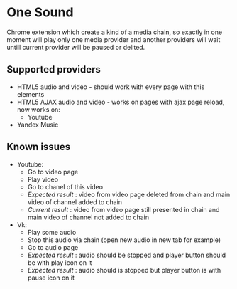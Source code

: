 # One Sound

Chrome extension which create a kind of a media chain, so exactly in one moment will play only one media provider and another providers will wait untill current provider will be paused or delited.

## Supported providers
- HTML5 audio and video - should work with every page with this elements
- HTML5 AJAX audio and video - works on pages with ajax page reload, now works on:
    - Youtube
- Yandex Music

## Known issues
- Youtube: 
    - Go to video page
    - Play video
    - Go to chanel of this video
    - _Expected result_ : video from video page deleted from chain and main video of channel added to chain
    - _Current result_ : video from video page still presented in chain and main video of channel not added to chain
- Vk:
    - Play some audio
    - Stop this audio via chain (open new audio in new tab for example)
    - Go to audio page
    - _Expected result_ : audio should be stopped and player button should be with play icon on it
    - _Expected result_ : audio should is stopped but player button is with pause icon on it
